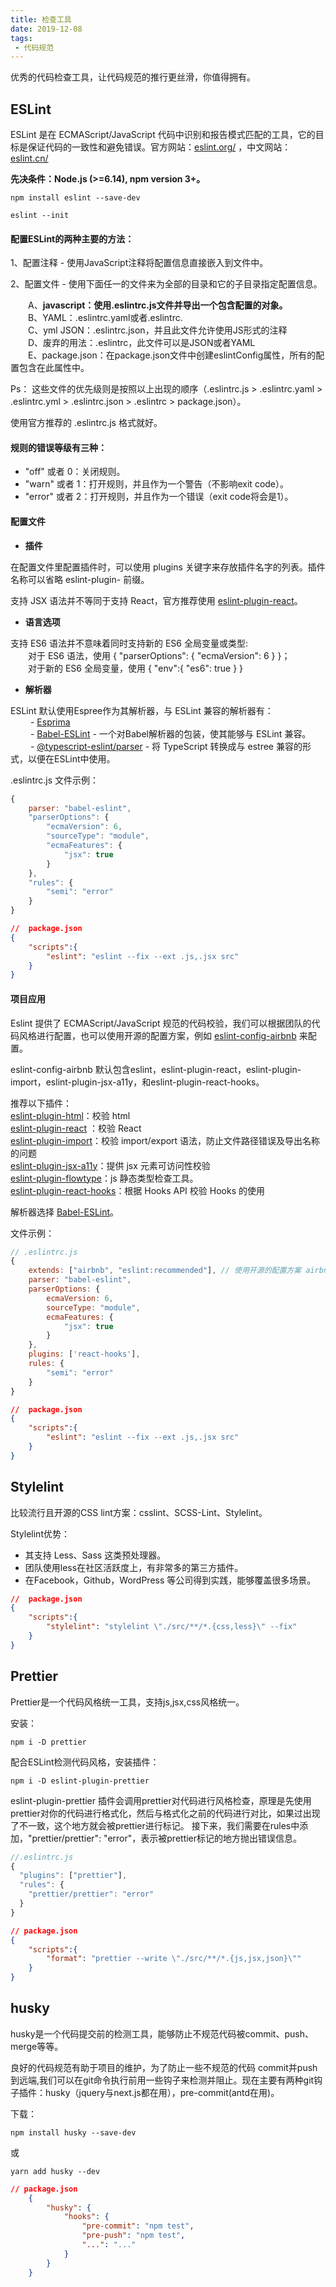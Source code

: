 ```yaml
---
title: 检查工具
date: 2019-12-08
tags:
 - 代码规范
---
```


优秀的代码检查工具，让代码规范的推行更丝滑，你值得拥有。

## ESLint

ESLint 是在 ECMAScript/JavaScript 代码中识别和报告模式匹配的工具，它的目标是保证代码的一致性和避免错误。官方网站：[eslint.org/](https://eslint.org/)   ，中文网站：[eslint.cn/](https://eslint.cn/)

<b>先决条件：Node.js (>=6.14), npm version 3+。</b>
```
npm install eslint --save-dev

eslint --init
```
#### 配置ESLint的两种主要的方法：

1、配置注释 - 使用JavaScript注释将配置信息直接嵌入到文件中。

2、配置文件 - 使用下面任一的文件来为全部的目录和它的子目录指定配置信息。

&emsp;&emsp;A、<b>javascript：使用.eslintrc.js文件并导出一个包含配置的对象。</b>  
&emsp;&emsp;B、YAML：.eslintrc.yaml或者.eslintrc.   
&emsp;&emsp;C、yml JSON：.eslintrc.json，并且此文件允许使用JS形式的注释   
&emsp;&emsp;D、废弃的用法：.eslintrc，此文件可以是JSON或者YAML   
&emsp;&emsp;E、package.json：在package.json文件中创建eslintConfig属性，所有的配置包含在此属性中。

Ps： 这些文件的优先级则是按照以上出现的顺序（.eslintrc.js > .eslintrc.yaml > .eslintrc.yml > .eslintrc.json > .eslintrc > package.json）。

使用官方推荐的 .eslintrc.js 格式就好。

#### 规则的错误等级有三种：

- "off" 或者 0：关闭规则。
- "warn" 或者 1：打开规则，并且作为一个警告（不影响exit code）。
- "error" 或者 2：打开规则，并且作为一个错误（exit code将会是1）。

#### 配置文件
- <b>插件</b>

在配置文件里配置插件时，可以使用 plugins 关键字来存放插件名字的列表。插件名称可以省略 eslint-plugin- 前缀。

支持 JSX 语法并不等同于支持 React，官方推荐使用 [eslint-plugin-react](https://github.com/yannickcr/eslint-plugin-react)。

- <b>语言选项</b>

支持 ES6 语法并不意味着同时支持新的 ES6 全局变量或类型:  
&emsp;&emsp;对于 ES6 语法，使用 { "parserOptions": { "ecmaVersion": 6 } }；  
&emsp;&emsp;对于新的 ES6 全局变量，使用 { "env":{ "es6": true } }

- <b>解析器</b>

ESLint 默认使用Espree作为其解析器，与 ESLint 兼容的解析器有：  
    &emsp;&emsp; - [Esprima](https://www.npmjs.com/package/esprima)  
    &emsp;&emsp; - [Babel-ESLint](https://www.npmjs.com/package/babel-eslint) - 一个对Babel解析器的包装，使其能够与 ESLint 兼容。  
    &emsp;&emsp; - [@typescript-eslint/parser](https://www.npmjs.com/package/@typescript-eslint/parser) - 将 TypeScript 转换成与 estree 兼容的形式，以便在ESLint中使用。  



.eslintrc.js 文件示例：
```js
{
    parser: "babel-eslint",
    "parserOptions": {
        "ecmaVersion": 6,
        "sourceType": "module",
        "ecmaFeatures": {
            "jsx": true
        }
    },
    "rules": {
        "semi": "error"
    }
}
```

```json
//  package.json
{
    "scripts":{
        "eslint": "eslint --fix --ext .js,.jsx src"
    }
}
```
#### 项目应用

Eslint 提供了 ECMAScript/JavaScript 规范的代码校验，我们可以根据团队的代码风格进行配置，也可以使用开源的配置方案，例如 [eslint-config-airbnb](https://www.npmjs.com/package/eslint-config-airbnb) 来配置。

eslint-config-airbnb 默认包含eslint，eslint-plugin-react，eslint-plugin-import，eslint-plugin-jsx-a11y，和eslint-plugin-react-hooks。

推荐以下插件：  
[eslint-plugin-html](https://www.npmjs.com/package/eslint-plugin-html)：校验 html  
[eslint-plugin-react](https://github.com/yannickcr/eslint-plugin-react) ：校验 React   
[eslint-plugin-import](https://www.npmjs.com/package/eslint-plugin-import)：校验 import/export 语法，防止文件路径错误及导出名称的问题  
[eslint-plugin-jsx-a11y](https://www.npmjs.com/package/eslint-plugin-jsx-a11y)：提供 jsx 元素可访问性校验  
[eslint-plugin-flowtype](https://www.npmjs.com/package/eslint-plugin-flowtype)：js 静态类型检查工具。  
[eslint-plugin-react-hooks](https://www.npmjs.com/package/eslint-plugin-react-hooks)：根据 Hooks API 校验 Hooks 的使用  

解析器选择 [Babel-ESLint](https://www.npmjs.com/package/babel-eslint)。   


文件示例：
```js
// .eslintrc.js 
{
    extends: ["airbnb", "eslint:recommended"], // 使用开源的配置方案 airbnb
    parser: "babel-eslint",
    parserOptions: {
        ecmaVersion: 6,
        sourceType: "module",
        ecmaFeatures: {
            "jsx": true
        }
    },
    plugins: ['react-hooks'],
    rules: {
        "semi": "error"
    }
}
```

```json
//  package.json
{
    "scripts":{
        "eslint": "eslint --fix --ext .js,.jsx src"
    }
}
```
## Stylelint

比较流行且开源的CSS lint方案：csslint、SCSS-Lint、Stylelint。

Stylelint优势：
- 其支持 Less、Sass 这类预处理器。
- 团队使用less在社区活跃度上，有非常多的第三方插件。
- 在Facebook，Github，WordPress 等公司得到实践，能够覆盖很多场景。

```json
//  package.json
{
    "scripts":{
        "stylelint": "stylelint \"./src/**/*.{css,less}\" --fix"
    }
}
```

## Prettier

Prettier是一个代码风格统一工具，支持js,jsx,css风格统一。

安装：
```
npm i -D prettier
```
配合ESLint检测代码风格，安装插件：

```
npm i -D eslint-plugin-prettier
```
eslint-plugin-prettier 插件会调用prettier对代码进行风格检查，原理是先使用prettier对你的代码进行格式化，然后与格式化之前的代码进行对比，如果过出现了不一致，这个地方就会被prettier进行标记。
接下来，我们需要在rules中添加，"prettier/prettier": "error"，表示被prettier标记的地方抛出错误信息。

```js
//.eslintrc.js
{
  "plugins": ["prettier"],
  "rules": {
    "prettier/prettier": "error"
  }
}
```

```json
// package.json
{
    "scripts":{
        "format": "prettier --write \"./src/**/*.{js,jsx,json}\""
    }
}
```



## husky

husky是一个代码提交前的检测工具，能够防止不规范代码被commit、push、merge等等。


良好的代码规范有助于项目的维护，为了防止一些不规范的代码 commit并push到远端,我们可以在git命令执行前用一些钩子来检测并阻止。现在主要有两种git钩子插件：husky（jquery与next.js都在用），pre-commit(antd在用)。

下载：
```
npm install husky --save-dev
```
或
```
yarn add husky --dev
```

```json
// package.json
    {
        "husky": {
            "hooks": {
                "pre-commit": "npm test",
                "pre-push": "npm test",
                "...": "..."
            }
        }
    }
```

